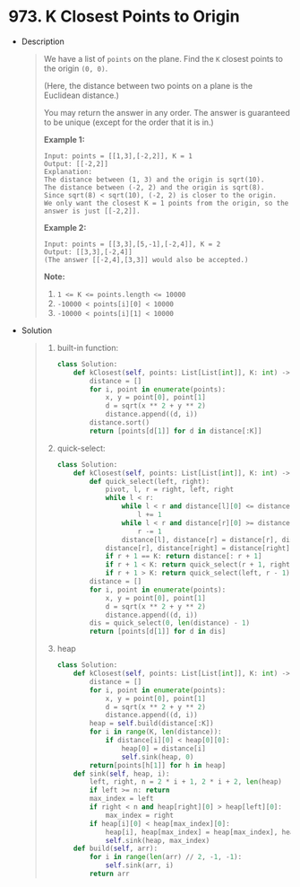# 973. K Closest Points to Origin

- Description

  > We have a list of `points` on the plane. Find the `K` closest points to the origin `(0, 0)`.
  >
  > (Here, the distance between two points on a plane is the Euclidean distance.)
  >
  > You may return the answer in any order. The answer is guaranteed to be unique (except for the order that it is in.)
  >
  >  
  >
  > **Example 1:**
  >
  > ```
  > Input: points = [[1,3],[-2,2]], K = 1
  > Output: [[-2,2]]
  > Explanation: 
  > The distance between (1, 3) and the origin is sqrt(10).
  > The distance between (-2, 2) and the origin is sqrt(8).
  > Since sqrt(8) < sqrt(10), (-2, 2) is closer to the origin.
  > We only want the closest K = 1 points from the origin, so the answer is just [[-2,2]].
  > ```
  >
  > **Example 2:**
  >
  > ```
  > Input: points = [[3,3],[5,-1],[-2,4]], K = 2
  > Output: [[3,3],[-2,4]]
  > (The answer [[-2,4],[3,3]] would also be accepted.)
  > ```
  >
  >  
  >
  > **Note:**
  >
  > 1. `1 <= K <= points.length <= 10000`
  > 2. `-10000 < points[i][0] < 10000`
  > 3. `-10000 < points[i][1] < 10000`

- Solution

  > 1. built-in function:
  >
  >    ```python
  >    class Solution:
  >        def kClosest(self, points: List[List[int]], K: int) -> List[List[int]]:
  >            distance = []
  >            for i, point in enumerate(points):
  >                x, y = point[0], point[1]
  >                d = sqrt(x ** 2 + y ** 2)
  >                distance.append((d, i))
  >            distance.sort()
  >            return [points[d[1]] for d in distance[:K]]
  >    ```
  >
  > 2. quick-select:
  >
  >    ```python
  >    class Solution:
  >        def kClosest(self, points: List[List[int]], K: int) -> List[List[int]]:
  >            def quick_select(left, right):
  >                pivot, l, r = right, left, right
  >                while l < r:
  >                    while l < r and distance[l][0] <= distance[pivot][0]:
  >                        l += 1
  >                    while l < r and distance[r][0] >= distance[pivot][0]:
  >                        r -= 1
  >                    distance[l], distance[r] = distance[r], distance[l]
  >                distance[r], distance[right] = distance[right], distance[r]
  >                if r + 1 == K: return distance[: r + 1]
  >                if r + 1 < K: return quick_select(r + 1, right)
  >                if r + 1 > K: return quick_select(left, r - 1)
  >            distance = []
  >            for i, point in enumerate(points):
  >                x, y = point[0], point[1]
  >                d = sqrt(x ** 2 + y ** 2)
  >                distance.append((d, i))
  >            dis = quick_select(0, len(distance) - 1)
  >            return [points[d[1]] for d in dis]
  >    ```
  >
  > 3. heap
  >
  >    ```python
  >    class Solution:
  >        def kClosest(self, points: List[List[int]], K: int) -> List[List[int]]:
  >            distance = []
  >            for i, point in enumerate(points):
  >                x, y = point[0], point[1]
  >                d = sqrt(x ** 2 + y ** 2)
  >                distance.append((d, i))
  >            heap = self.build(distance[:K])
  >            for i in range(K, len(distance)):
  >                if distance[i][0] < heap[0][0]:
  >                    heap[0] = distance[i]
  >                    self.sink(heap, 0)
  >            return[points[h[1]] for h in heap]
  >        def sink(self, heap, i):
  >            left, right, n = 2 * i + 1, 2 * i + 2, len(heap)
  >            if left >= n: return
  >            max_index = left
  >            if right < n and heap[right][0] > heap[left][0]:
  >                max_index = right
  >            if heap[i][0] < heap[max_index][0]:
  >                heap[i], heap[max_index] = heap[max_index], heap[i]
  >                self.sink(heap, max_index)
  >        def build(self, arr):
  >            for i in range(len(arr) // 2, -1, -1):
  >                self.sink(arr, i)
  >            return arr
  >    ```

  